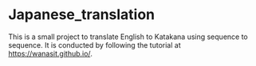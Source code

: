 # Japanese_translation
This is a small project to translate English to Katakana using sequence to sequence.
It is conducted by following the tutorial at https://wanasit.github.io/.
